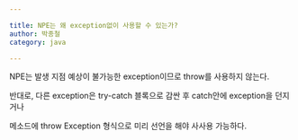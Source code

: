 ```yaml
---

title: NPE는 왜 exception없이 사용할 수 있는가?
author: 박종철
category: java

---
```


NPE는 발생 지점 예상이 불가능한 exception이므로 throw를 사용하지 않는다.

반대로, 다른 exception은 try-catch 블록으로 감싼 후 catch안에 exception을 던지거나

메소드에 throw Exception 형식으로 미리 선언을 해야 사사용 가능하다.

